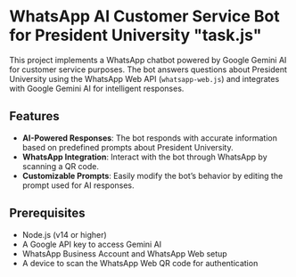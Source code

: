# WhatsApp AI Customer Service Bot for President University "task.js"

This project implements a WhatsApp chatbot powered by Google Gemini AI for customer service purposes. The bot answers questions about President University using the WhatsApp Web API (`whatsapp-web.js`) and integrates with Google Gemini AI for intelligent responses.

## Features
- **AI-Powered Responses**: The bot responds with accurate information based on predefined prompts about President University.
- **WhatsApp Integration**: Interact with the bot through WhatsApp by scanning a QR code.
- **Customizable Prompts**: Easily modify the bot’s behavior by editing the prompt used for AI responses.

## Prerequisites

- Node.js (v14 or higher)
- A Google API key to access Gemini AI
- WhatsApp Business Account and WhatsApp Web setup
- A device to scan the WhatsApp Web QR code for authentication

